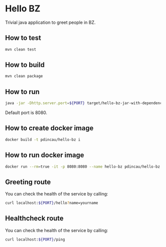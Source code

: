 # Hello BZ

Trivial java application to greet people in BZ.

## How to test

```sh
mvn clean test
```

## How to build

```sh
mvn clean package
```

## How to run

```sh
java -jar -Dhttp.server.port=${PORT} target/hello-bz-jar-with-dependencies.jar
```

Default port is 8080.

## How to create docker image

```sh
docker build -t pdincau/hello-bz i
```

## How to run docker image

```sh
docker run --rm=true -it -p 8080:8080 --name hello-bz pdincau/hello-bz
```

## Greeting route

You can check the health of the service by calling:

```sh
curl localhost:${PORT}/hello?name=yourname
```

## Healthcheck route

You can check the health of the service by calling:

```sh
curl localhost:${PORT}/ping
```
